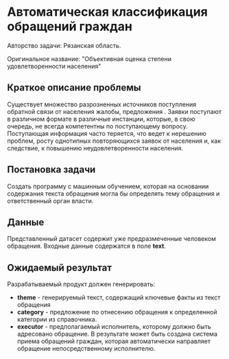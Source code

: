 ﻿# Автоматическая классификация обращений граждан

Авторство задачи: Рязанская область.

Оригинальное название: "Объективная оценка степени удовлетворенности населения"

## Краткое описание проблемы
Существует множество разрозненных источников поступления обратной связи от населения жалобы, предложения . Заявки поступают в различном формате в различные инстанции, которые, в свою очередь, не всегда компетентны по поступающему вопросу. Поступающая информация часто теряется, что ведет к нерешению проблем, росту однотипных повторяющихся заявок от населения и, как следствие, к повышению неудовлетворенности населения.

## Постановка задачи
Создать программу с машинным обучением, которая на основании содержания текста обращения могла бы определять тему обращения и ответственный орган власти.

## Данные
Представленный датасет содержит уже предразмеченные человеком обращения.
Входные данные содержатся в поле **text**.

## Ожидаемый результат
Разрабатываемый продукт должен генерировать:
- **theme** - генерируемый текст, содержащий ключевые факты из текст обращения
- **category** - предложение по отнесению обращения к определенной категории из справочника.
- **executor** - предполагаемый исполнитель, которому должно быть адресовано обращение.
В результате может быть создана система приема обращений граждан, которая автоматически направляет обращение непосредственному исполнителю.
